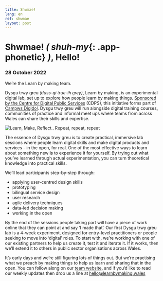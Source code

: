 ```yaml
---
title: Shwmae!
lang: en
ref: shwmae
layout: post
---
```


# Shwmae! *(* *shuh-my*{: .app-phonetic} *)*, Hello!
### 28 October 2022

We’re the Learn by making team.

Dysgu trwy greu *(duss-gi true-ih grey)*, Learn by making, is an experimental digital lab, set up to explore how people learn by making things. [Sponsored by the Centre for Digital Public Services](https://digitalpublicservices.gov.wales/) (CDPS), this initiative forms part of [Campws Digidol](https://digitalpublicservices.gov.wales/our-work/digital-training/). Dysgu trwy greu will run alongside digital training courses, communities of practice and informal meet ups where teams from across Wales can share their skills and expertise.

![Learn, Make, Reflect.. Repeat, repeat, repeat](/assets/images/learn-make-reflect.png)

The essence of Dysgu trwy greu is to create practical, immersive lab sessions where people learn digital skills and make digital products and services - in the open, for real. One of the most effective ways to learn about something new is to experience it for yourself. By trying out what you’ve learned through actual experimentation, you can turn theoretical knowledge into practical skills.

We’ll lead participants step-by-step through:
* applying user-centred design skills
* prototyping
* bilingual service design 
* user research
* agile delivery techniques
* data-led decision making
* working in the open

By the end of the sessions people taking part will have a piece of work online that they can point at and say ‘I made that’.
Our first Dysgu trwy greu lab is a 4-week experiment, designed for entry-level practitioners or people seeking to move into ‘digital’ roles. To start with, we’re working with one of our existing partners to help us create it, test it and iterate it. If it works, then we’ll extend it to others in public sector organisations across Wales. 

It’s early days and we’re still figuring lots of things out. But we’re practising what we preach by making things to help us learn and sharing that in the open. You can follow along on our [team website](http://learnbymaking.wales/en/), and if you’d like to read our weekly updates then drop us a line at [hello@learnbymaking.wales](mailto:hello@learnbymaking.wales)
